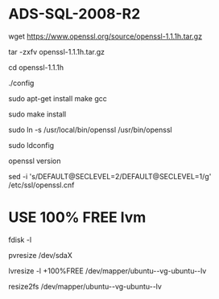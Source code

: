 # ADS-SQL-2008-R2

wget https://www.openssl.org/source/openssl-1.1.1h.tar.gz

tar -zxfv openssl-1.1.1h.tar.gz

cd openssl-1.1.1h

./config

sudo apt-get install make gcc

sudo make install

sudo ln -s /usr/local/bin/openssl /usr/bin/openssl 

sudo ldconfig

openssl version

sed -i 's/DEFAULT@SECLEVEL=2/DEFAULT@SECLEVEL=1/g' /etc/ssl/openssl.cnf

# USE 100% FREE lvm

fdisk -l

pvresize /dev/sdaX

lvresize -l +100%FREE /dev/mapper/ubuntu--vg-ubuntu--lv

resize2fs /dev/mapper/ubuntu--vg-ubuntu--lv

